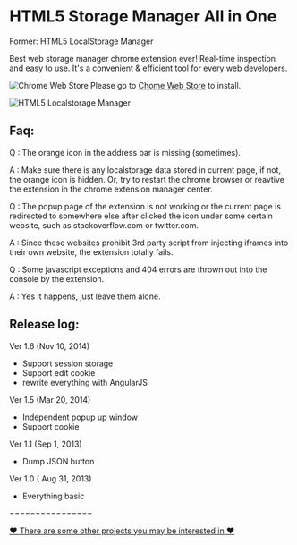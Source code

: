 HTML5 Storage Manager All in One
==========================

Former: HTML5 LocalStorage Manager

Best web storage manager chrome extension ever! Real-time inspection and easy to use. It's a convenient & efficient tool for every web developers.

![Chrome Web Store](http://andrelion.github.io/html5-localstorage-manager/images/extension.png "Chrome Web Store") Please go to [Chome Web Store](https://chrome.google.com/webstore/detail/html5-localstorage-manage/giompennnhheakjcnobejbnjgbbkmdnd) to install.

![HTML5 Localstorage Manager](http://andrelion.github.io/html5-localstorage-manager/images/screenshot/v16_overview.png "HTML5 Localstorage Manager")

Faq:
----------------------
Q : The orange icon in the address bar is missing (sometimes).

A : Make sure there is any localstorage data stored in current page, if not, the orange icon is hidden. Or, try to restart the chrome browser or reavtive the extension in the chrome extension manager center.

Q : The popup page of the extension is not working or the current page is redirected to somewhere else after clicked the icon under some certain website, such as stackoverflow.com or twitter.com.

A : Since these websites prohibit 3rd party script from injecting iframes into their own website, the extension totally fails.

Q : Some javascript exceptions and 404 errors are thrown out into the console by the extension.

A : Yes it happens, just leave them alone.


Release log:
----------------------

Ver 1.6 (Nov 10, 2014)
  - Support session storage
  - Support edit cookie
  - rewrite everything with AngularJS

Ver 1.5 (Mar 20, 2014)
  - Independent popup up window
  - Support cookie

Ver 1.1 (Sep 1, 2013)
  - Dump JSON button

Ver 1.0 ( Aug 31, 2013)
  - Everything basic


================

[♥ There are some other projects you may be interested in ♥](http://andrelion.github.io/about/)
